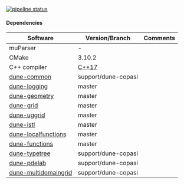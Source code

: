 <!-- [![Build Status](https://travis-ci.com/SoilRos/dune-copasi.svg?branch=master)](https://travis-ci.com/SoilRos/dune-copasi) -->
<!-- [![Build status](https://ci.appveyor.com/api/projects/status/un2idwurd0xwu606?svg=true)](https://ci.appveyor.com/project/SoilRos/dune-copasi) -->

[![pipeline status](https://gitlab.dune-project.org/santiago.ospina/dune-copasi/badges/master/pipeline.svg)](https://gitlab.dune-project.org/santiago.ospina/dune-copasi/commits/master)

#### Dependencies

| Software | Version/Branch | Comments |
| ---------| -------------- | -------- |
| muParser | - |
| CMake | 3.10.2 |
| C++ compiler | [C++17](https://en.wikipedia.org/wiki/List_of_compilers#C++_compilers) | 
| [dune-common](https://gitlab.dune-project.org/santiago.ospina/dune-common) | support/dune-copasi
| [dune-logging](https://gitlab.dune-project.org/staging/dune-logging) | master
| [dune-geometry](https://gitlab.dune-project.org/core/dune-geometry) | master
| [dune-grid](https://gitlab.dune-project.org/core/dune-grid) | master
| [dune-uggrid](https://gitlab.dune-project.org/staging/dune-uggrid) | master
| [dune-istl](https://gitlab.dune-project.org/core/dune-istl) | master
| [dune-localfunctions](https://gitlab.dune-project.org/core/dune-localfunctions) | master
| [dune-functions](https://gitlab.dune-project.org/staging/dune-functions) | master
| [dune-typetree](https://gitlab.dune-project.org/santiago.ospina/dune-typetree) | support/dune-copasi
| [dune-pdelab](https://gitlab.dune-project.org/santiago.ospina/dune-pdelab) | support/dune-copasi
| [dune-multidomaingrid](https://gitlab.dune-project.org/santiago.ospina/dune-multidomaingrid) | support/dune-copasi

<!-- 
Preparing the Sources
=========================

Additional to the software mentioned in README you'll need the
following programs installed on your system:

```
  cmake >= 2.8.12
```

Getting started
---------------

If these preliminaries are met, you should run

```
  dunecontrol all
```

which will find all installed dune modules as well as all dune modules
(not installed) which sources reside in a subdirectory of the current
directory. Note that if dune is not installed properly you will either
have to add the directory where the `dunecontrol` script resides (probably
`./dune-common/bin`) to your path or specify the relative path of the script.

Most probably you'll have to provide additional information to `dunecontrol`
(e. g. compilers, configure options) and/or make options.

The most convenient way is to use options files in this case. The files
define four variables:

```
CMAKE_FLAGS      flags passed to cmake (during configure)
```

An example options file might look like this:

```bash
#use this options to configure and make if no other options are given
CMAKE_FLAGS=" \
-DCMAKE_CXX_COMPILER=g++-5 \
-DCMAKE_CXX_FLAGS='-Wall -pedantic' \
-DCMAKE_INSTALL_PREFIX=/install/path" #Force g++-5 and set compiler flags
```

If you save this information into example.opts you can pass the opts file to
dunecontrol via the `--opts option`, e. g.

```bash
  dunecontrol --opts=example.opts all
```

More info
---------

See

```bash
     dunecontrol --help
```

for further options.


The full build system is described in the `dune-common/doc/buildsystem` (Git version) or under `share/doc/dune-common/buildsystem` if you installed DUNE! -->